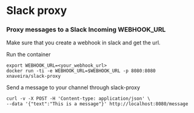 # Slack proxy

### Proxy messages to a Slack Incoming WEBHOOK_URL

Make sure that you create a webhook in slack and get the url.

Run the container

```
export WEBHOOK_URL=<your_webhook_url>
docker run -ti -e WEBHOOK_URL=$WEBHOOK_URL -p 8080:8080 xnaveira/slack-proxy
```

Send a message to your channel through slack-proxy

```
curl -v -X POST -H 'Content-type: application/json' \
--data '{"text":"This is a message"}' http://localhost:8080/message

